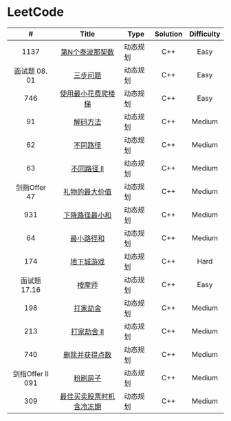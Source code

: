 # LeetCode

|        #         |                            Title                             | Type     | Solution | Difficulty |
| :--------------: | :----------------------------------------------------------: | -------- | :------: | :--------: |
|       1137       | [第N个泰波那契数](https://leetcode.cn/problems/n-th-tribonacci-number/) | 动态规划 |   C++    |    Easy    |
|  面试题 08. 01   | [三步问题](https://leetcode.cn/problems/three-steps-problem-lcci/) | 动态规划 |   C++    |    Easy    |
|       746        | [使用最小花费爬楼梯](https://leetcode.cn/problems/min-cost-climbing-stairs/) | 动态规划 |   C++    |    Easy    |
|        91        |    [解码方法](https://leetcode.cn/problems/decode-ways/)     | 动态规划 |   C++    |   Medium   |
|        62        |    [不同路径](https://leetcode.cn/problems/unique-paths/)    | 动态规划 |   C++    |   Medium   |
|        63        | [不同路径 ll](https://leetcode.cn/problems/unique-paths-ii/) | 动态规划 |   C++    |   Medium   |
|   剑指Offer 47   | [礼物的最大价值](https://leetcode.cn/problems/li-wu-de-zui-da-jie-zhi-lcof/) | 动态规划 |   C++    |   Medium   |
|       931        |                      [下降路径最小和]()                      | 动态规划 |   C++    |   Medium   |
|        64        | [最小路径和](https://leetcode.cn/problems/minimum-path-sum/) | 动态规划 |   C++    |   Medium   |
|       174        |   [地下城游戏](https://leetcode.cn/problems/dungeon-game/)   | 动态规划 |   C++    |    Hard    |
|   面试题 17.16   |  [按摩师](https://leetcode.cn/problems/the-masseuse-lcci/)   | 动态规划 |   C++    |    Easy    |
|       198        |    [打家劫舍](https://leetcode.cn/problems/house-robber/)    | 动态规划 |   C++    |   Medium   |
|       213        | [打家劫舍 II](https://leetcode.cn/problems/house-robber-ii/) | 动态规划 |   C++    |   Medium   |
|       740        | [删除并获得点数](https://leetcode.cn/problems/delete-and-earn/) | 动态规划 |   C++    |   Medium   |
| 剑指Offer II 091 |       [粉刷房子](https://leetcode.cn/problems/JEj789/)       | 动态规划 |   C++    |   Medium   |
|       309        | [最佳买卖股票时机含冷冻期](https://leetcode.cn/problems/best-time-to-buy-and-sell-stock-with-cooldown/) | 动态规划 |   C++    |   Medium   |

